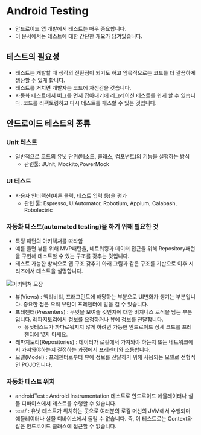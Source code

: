 # Android Testing
* 안드로이드 앱 개발에서 테스트는 매우 중요합니다.
* 이 문서에서는 테스트에 대한 간단한 개요가 담겨있습니다.

## 테스트의 필요성
* 테스트는 개발할 때 생각의 전환점이 되기도 하고 암묵적으로는 코드를 더 깔끔하게 생산할 수 있게 합니다.
* 테스트를 거치면 개발자는 코드에 자신감을 갖습니다.
* 자동화 테스트에서 버그를 먼저 잡아내기에 리그레이션 테스트를 쉽게 할 수 있습니다. 코드를 리팩토링하고 다시 테스트틀 패스할 수 있는 것입니다.

## 안드로이드 테스트의 종류

### Unit 테스트
* 일반적으로 코드의 유닛 단위(메소드, 클래스, 컴포넌트)의 기능을 실행하는 방식
    * 관련툴: JUnit, Mockito,PowerMock
### UI 테스트
* 사용자 인터랙션(버튼 클릭, 테스트 입력 등)을 평가
    * 관련 툴:  Espresso, UIAutomator, Robotium, Appium, Calabash, Robolectric 

### 자동화 테스트(automated testing)을 하기 위해 필요한 것
* 특정 패턴의 아키텍쳐를 따라함
* 예를 들면 뷰를 위해 MVP패턴을, 네트워킹과 데이터 접근을 위해 Repository패턴을 구현해 테스트할 수 있는 구조를 갖추는 것입니다.
* 테스트 가능한 방식으로 앱 구조 갖추기 아래 그림과 같은 구조를 기반으로 이후 시리즈에서 테스트을 설명합니다.

![아키텍쳐 모장](https://images.contentful.com/s72atsk5w5jo/25B6tmUViQCUWyQEgYgEMy/e158b04de750ff2faddc6b7153339f06/aw212-test.png)

* 뷰(Views) : 액티비티, 프래그먼트에 해당하는 부분으로 UI변화가 생기는 부분입니다. 중요한 점은 오직 뷰만이 프레젠터에 말을 걸 수 있습니다.
* 프레젠터(Presenters) : 무엇을 보여줄 것인지에 대한 비지니스 로직을 담는 부분입니다. 레파지토리에서 정보를 요청하거나 뷰에 정보를 전달합니다. 
    * 유닛테스트가 까다로워지지 않게 하려면 가능한 안드로이드 상세 코드를 프레젠터에 넣지 마세요.
* 레파지토리(Repositories) : 데이터가 로컬에서 가져와야 하는지 또는 네트워크에서 가져와야하는지 결정하는 과정에서 프레젠터와 소통합니다.
* 모델(Model) : 프레젠터로부터 뷰에 정보를 전달하기 위해 사용되는 모델로 전형적인 POJO입니다.

### 자동화 테스트 위치
* androidTest : Android Instrumentation 테스트로 안드로이드 에뮬레이터나 실물 디바이스에서 테스트를 수행할 수 있습니다.
* test/ : 유닛 테스트가 위치하는 곳으로 여러분의 로컬 머신의 JVM에서 수행되며 에뮬레이터나 실물 디바이스에서 돌릴 수 없습니다. 즉, 이 테스트로는 Context와 같은 안드로이드 클래스에 접근할 수 없습니다.